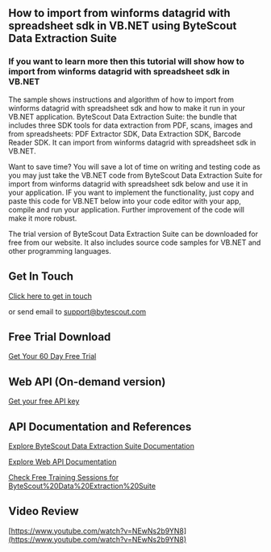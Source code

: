 ## How to import from winforms datagrid with spreadsheet sdk in VB.NET using ByteScout Data Extraction Suite

### If you want to learn more then this tutorial will show how to import from winforms datagrid with spreadsheet sdk in VB.NET

The sample shows instructions and algorithm of how to import from winforms datagrid with spreadsheet sdk and how to make it run in your VB.NET application. ByteScout Data Extraction Suite: the bundle that includes three SDK tools for data extraction from PDF, scans, images and from spreadsheets: PDF Extractor SDK, Data Extraction SDK, Barcode Reader SDK. It can import from winforms datagrid with spreadsheet sdk in VB.NET.

Want to save time? You will save a lot of time on writing and testing code as you may just take the VB.NET code from ByteScout Data Extraction Suite for import from winforms datagrid with spreadsheet sdk below and use it in your application. IF you want to implement the functionality, just copy and paste this code for VB.NET below into your code editor with your app, compile and run your application. Further improvement of the code will make it more robust.

The trial version of ByteScout Data Extraction Suite can be downloaded for free from our website. It also includes source code samples for VB.NET and other programming languages.

## Get In Touch

[Click here to get in touch](https://bytescout.zendesk.com/hc/en-us/requests/new?subject=ByteScout%20Data%20Extraction%20Suite%20Question)

or send email to [support@bytescout.com](mailto:support@bytescout.com?subject=ByteScout%20Data%20Extraction%20Suite%20Question) 

## Free Trial Download

[Get Your 60 Day Free Trial](https://bytescout.com/download/web-installer?utm_source=github-readme)

## Web API (On-demand version)

[Get your free API key](https://pdf.co/documentation/api?utm_source=github-readme)

## API Documentation and References

[Explore ByteScout Data Extraction Suite Documentation](https://bytescout.com/documentation/index.html?utm_source=github-readme)

[Explore Web API Documentation](https://pdf.co/documentation/api?utm_source=github-readme)

[Check Free Training Sessions for ByteScout%20Data%20Extraction%20Suite](https://academy.bytescout.com/)

## Video Review

[https://www.youtube.com/watch?v=NEwNs2b9YN8](https://www.youtube.com/watch?v=NEwNs2b9YN8)